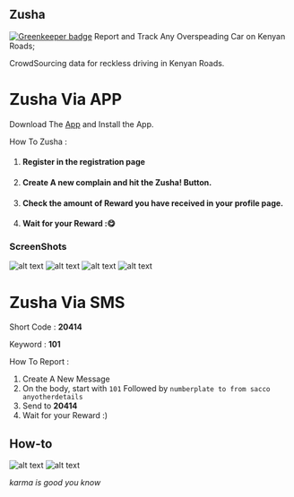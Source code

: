 ## Zusha

[![Greenkeeper badge](https://badges.greenkeeper.io/denzelwamburu/zushaapp.svg)](https://greenkeeper.io/)
Report and Track Any Overspeading Car on Kenyan Roads;

CrowdSourcing data for reckless driving in Kenyan Roads.

Zusha Via APP
=====================

Download The [App](https://github.com/denzelwamburu/zushaapp/blob/master/apk/Zusha.apk) and Install the App.

How To Zusha :

1. #### Register in the registration page

2. #### Create A new complain and hit the Zusha! Button.

3. #### Check the amount of Reward you have received in your profile page.

4. #### Wait for your Reward  ::yum:


### ScreenShots
![alt text](https://raw.githubusercontent.com/denzelwamburu/zushaapp/master/pics/zusha6.png "Body") ![alt text](https://raw.githubusercontent.com/denzelwamburu/zushaapp/master/pics/zusha2.png "Body") ![alt text](https://raw.githubusercontent.com/denzelwamburu/zushaapp/master/pics/zusha3.png "Body") ![alt text](https://raw.githubusercontent.com/denzelwamburu/zushaapp/master/pics/zusha1.png "Body")


Zusha Via SMS
=====================

Short Code : **20414**

Keyword : **101**

How To Report :

1. Create A New Message
2. On the body, start with `101` Followed by `numberplate to from sacco anyotherdetails`
3. Send to **20414**
4. Wait for your Reward :)

## How-to
![alt text](https://raw.githubusercontent.com/denzelwamburu/zushaserver/master/pics/one.png "Body") ![alt text](https://raw.githubusercontent.com/denzelwamburu/zushaserver/master/pics/two.png "Sent image")




_karma is good you know_
